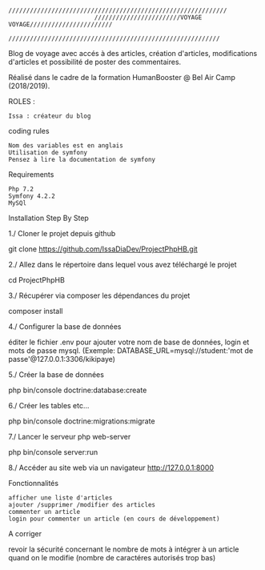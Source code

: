 
                            /////////////////////////////////////////////////////////////
                            ////////////////////////VOYAGE VOYAGE///////////////////////
                            ///////////////////////////////////////////////////////////

Blog de voyage avec accés à des articles, création d'articles, modifications d'articles et 
possibilité de poster des commentaires.

Réalisé dans le cadre de la formation HumanBooster @ Bel Air Camp (2018/2019).

ROLES :

    Issa : créateur du blog

coding rules

    Nom des variables est en anglais
    Utilisation de symfony
    Pensez à lire la documentation de symfony

Requirements

    Php 7.2
    Symfony 4.2.2
    MySQl

Installation Step By Step

1./ Cloner le projet depuis github

 git clone https://github.com/IssaDiaDev/ProjectPhpHB.git

2./ Allez dans le répertoire dans lequel vous avez téléchargé le projet

cd ProjectPhpHB

3./ Récupérer via composer les dépendances du projet

composer install

4./ Configurer la base de données 

éditer le fichier .env pour ajouter votre nom de base de données, login et mots de passe mysql. 
(Exemple: DATABASE_URL=mysql://student:'mot de passe'@127.0.0.1:3306/kikipaye)

5./ Créer la base de données

 php bin/console doctrine:database:create

6./ Créer les tables etc...

 php bin/console doctrine:migrations:migrate

7./ Lancer le serveur php web-server

php bin/console server:run

8./ Accéder au site web via un navigateur http://127.0.0.1:8000


Fonctionnalités

    afficher une liste d'articles
    ajouter /supprimer /modifier des articles
    commenter un article
    login pour commenter un article (en cours de développement)
    
    
  A corriger
  
  
  revoir la sécurité concernant le nombre de mots à intégrer à un article quand on le modifie 
  (nombre de caractéres autorisés trop bas)
    
    


